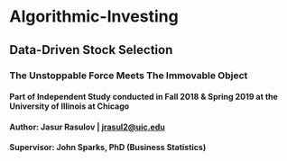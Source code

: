 # Algorithmic-Investing

## Data-Driven Stock Selection
### The Unstoppable Force Meets The Immovable Object



#### Part of Independent Study conducted in Fall 2018 & Spring 2019 at the University of Illinois at Chicago
#### Author: Jasur Rasulov | jrasul2@uic.edu
#### Supervisor: John Sparks, PhD (Business Statistics)
